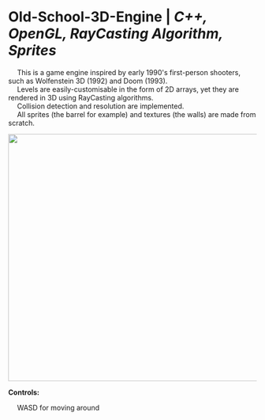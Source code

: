 # Old-School-3D-Engine | _C++, OpenGL, RayCasting Algorithm, Sprites_

&emsp; This is a game engine inspired by early 1990's first-person shooters, such as Wolfenstein 3D (1992) and Doom (1993). <br/>
&emsp; Levels are easily-customisable in the form of 2D arrays, yet they are rendered in 3D using RayCasting algorithms. <br/>
&emsp; Collision detection and resolution are implemented. <br/>
&emsp; All sprites (the barrel for example) and textures (the walls) are made from scratch. <br/>

<p align = "center">
  <img width="600" height="500" src="https://github.com/Razvan48/Old-School-3D-Engine/blob/main/Demo/Old-School 3D Engine Demo.gif">
</p>

**Controls:** <br/>

&emsp; WASD for moving around <br/>


